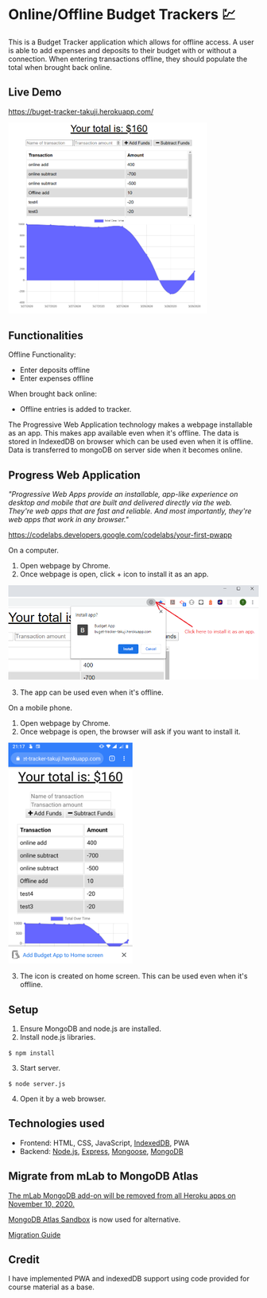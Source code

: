 # Online/Offline Budget Trackers :chart:

This is a Budget Tracker application which allows for offline access. A user is able to add expenses and deposits to their budget with or without a connection. When entering transactions offline, they should populate the total when brought back online.

## Live Demo
https://buget-tracker-takuji.herokuapp.com/

<img src="./doc/budget.png" width="400px">

## Functionalities

Offline Functionality:
* Enter deposits offline
* Enter expenses offline

When brought back online:
* Offline entries is added to tracker.

The Progressive Web Application technology makes a webpage installable as an app. This makes app available even when it's offline. The data is stored in IndexedDB on browser which can be used even when it is offline. Data is transferred to mongoDB on server side when it becomes online.

## Progress Web Application
 
 <i>"Progressive Web Apps provide an installable, app-like experience on desktop and mobile that are built and delivered directly via the web. They're web apps that are fast and reliable. And most importantly, they're web apps that work in any browser." </i>

https://codelabs.developers.google.com/codelabs/your-first-pwapp
 
 
On a computer. 
1. Open webpage by Chrome. 
2. Once webpage is open, click + icon to install it as an app. 

<img src="./doc/pwa_install.png" width=750px>

3. The app can be used even when it's offline.  

On a mobile phone. 
1. Open webpage by Chrome. 
2. Once webpage is open, the browser will ask if you want to install it. 

<img src="./doc/mobile.jpg" width=250px>

3. The icon is created on home screen. This can be used even when it's offline.


## Setup
1.	Ensure MongoDB and node.js are installed. 
2.	Install node.js libraries. 

`$ npm install`

3.	Start server.

`$ node server.js` 
      
4.	Open it by a web browser. 


## Technologies used
* Frontend: HTML, CSS, JavaScript, [IndexedDB](https://developers.google.com/web/ilt/pwa/working-with-indexeddb), PWA
* Backend: [Node.js](https://nodejs.org), [Express](https://expressjs.com/), [Mongoose](https://mongoosejs.com/), [MongoDB](https://www.mongodb.com/)


## Migrate from mLab to MongoDB Atlas
[The mLab MongoDB add-on will be removed from all Heroku apps on November 10, 2020.](https://devcenter.heroku.com/changelog-items/1823)

[MongoDB Atlas Sandbox](https://www.mongodb.com/cloud/atlas) is now used for alternative. 

[Migration Guide](https://gist.github.com/caprosset/67328b142afd0d47b19f72df7d69e655)
  

##  Credit 
I have implemented PWA and indexedDB support using code provided for course material as a base. 
